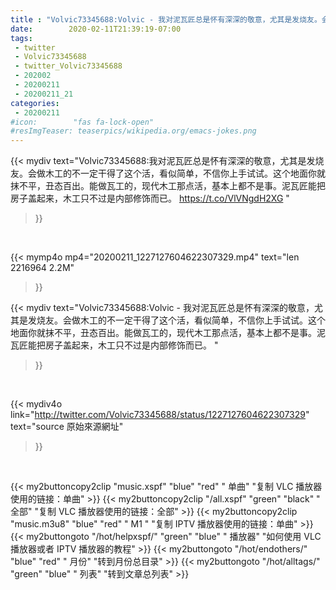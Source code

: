 ```yaml
---
title : "Volvic73345688:Volvic - 我对泥瓦匠总是怀有深深的敬意，尤其是发烧友。会做木工的不一定干得了这个活，看似简单，不信你上手试试。这个地面你就抹不平，丑态百出。能做瓦工的，现代木工那点活，基本上都不是事。泥瓦匠能把房子盖起来，木工只不过是内部修饰而已。 "
date:        2020-02-11T21:39:19-07:00
tags:
 - twitter
 - Volvic73345688
 - twitter_Volvic73345688
 - 202002
 - 20200211
 - 20200211_21
categories:
 - 20200211
#icon:        "fas fa-lock-open"
#resImgTeaser: teaserpics/wikipedia.org/emacs-jokes.png
---
```


{{< mydiv text="Volvic73345688:我对泥瓦匠总是怀有深深的敬意，尤其是发烧友。会做木工的不一定干得了这个活，看似简单，不信你上手试试。这个地面你就抹不平，丑态百出。能做瓦工的，现代木工那点活，基本上都不是事。泥瓦匠能把房子盖起来，木工只不过是内部修饰而已。 https://t.co/VlVNgdH2XG "
>}}
<br>


{{< mymp4o mp4="20200211_1227127604622307329.mp4"
text="len 2216964    2.2M"
>}}


{{< mydiv text="Volvic73345688:Volvic - 我对泥瓦匠总是怀有深深的敬意，尤其是发烧友。会做木工的不一定干得了这个活，看似简单，不信你上手试试。这个地面你就抹不平，丑态百出。能做瓦工的，现代木工那点活，基本上都不是事。泥瓦匠能把房子盖起来，木工只不过是内部修饰而已。 "
>}}
<br>

{{< mydiv4o link="http://twitter.com/Volvic73345688/status/1227127604622307329"
text="source 原始來源網址"
>}}


<br>



{{< my2buttoncopy2clip "music.xspf"        "blue"   "red"    " 单曲"  "复制 VLC 播放器使用的链接：单曲" >}} {{< my2buttoncopy2clip "/all.xspf"         "green"  "black"  " 全部"  "复制 VLC 播放器使用的链接：全部" >}} {{< my2buttoncopy2clip "music.m3u8"        "blue"   "red"    " M1 "    "复制 IPTV 播放器使用的链接：单曲" >}} {{< my2buttongoto      "/hot/helpxspf/"    "green"  "blue"   " 播放器" "如何使用 VLC 播放器或者 IPTV 播放器的教程" >}} {{< my2buttongoto      "/hot/endothers/"   "blue"   "red"    " 月份"   "转到月份总目录" >}} {{< my2buttongoto      "/hot/alltags/"     "green"  "blue"   " 列表"   "转到文章总列表" >}} 
